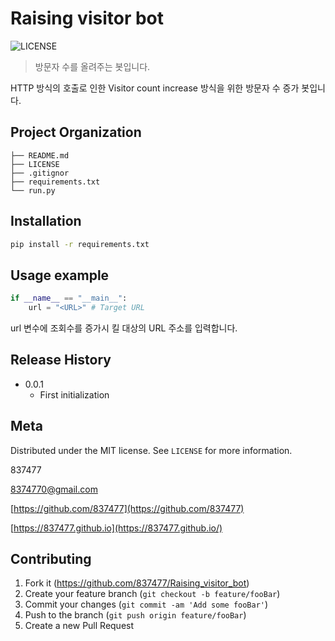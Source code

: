 # Raising visitor bot



![LICENSE][LICENSE]



> 방문자 수를 올려주는 봇입니다.



HTTP 방식의 호출로 인한 Visitor count increase 방식을 위한 방문자 수 증가 봇입니다.



## Project Organization

```
├── README.md          
├── LICENSE
├── .gitignor
├── requirements.txt
└── run.py
```



## Installation

```sh
pip install -r requirements.txt
```



## Usage example

```python
if __name__ == "__main__":
    url = "<URL>" # Target URL
```

url 변수에 조회수를 증가시 킬 대상의 URL 주소를 입력합니다.



## Release History

* 0.0.1
    * First initialization



## Meta

Distributed under the MIT license. See ``LICENSE`` for more information.

837477

8374770@gmail.com

[https://github.com/837477](https://github.com/837477)

[https://837477.github.io](https://837477.github.io/)



## Contributing

1. Fork it (<https://github.com/837477/Raising_visitor_bot>)
2. Create your feature branch (`git checkout -b feature/fooBar`)
3. Commit your changes (`git commit -am 'Add some fooBar'`)
4. Push to the branch (`git push origin feature/fooBar`)
5. Create a new Pull Request



<!-- Markdown link & img dfn's -->

[LICENSE]: https://img.shields.io/github/license/837477/raising_visitor_bot?style=flat-square
